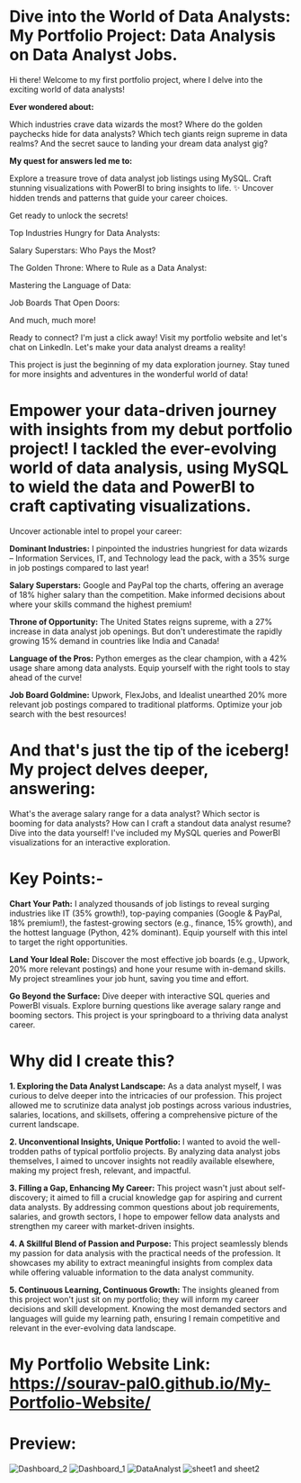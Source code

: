 # Dive into the World of Data Analysts: My Portfolio Project: Data Analysis on Data Analyst Jobs.
Hi there! Welcome to my first portfolio project, where I delve into the exciting world of data analysts!

**Ever wondered about:**

Which industries crave data wizards the most?
Where do the golden paychecks hide for data analysts?
Which tech giants reign supreme in data realms?
And the secret sauce to landing your dream data analyst gig?

**My quest for answers led me to:**

Explore a treasure trove of data analyst job listings using MySQL.
Craft stunning visualizations with PowerBI to bring insights to life. ✨
Uncover hidden trends and patterns that guide your career choices.

Get ready to unlock the secrets!

Top Industries Hungry for Data Analysts:

Salary Superstars: Who Pays the Most?

The Golden Throne: Where to Rule as a Data Analyst:

Mastering the Language of Data:

Job Boards That Open Doors:

And much, much more!

Ready to connect? I'm just a click away! Visit my portfolio website and let's chat on LinkedIn. Let's make your data analyst dreams a reality!

This project is just the beginning of my data exploration journey. Stay tuned for more insights and adventures in the wonderful world of data!

# Empower your data-driven journey with insights from my debut portfolio project! I tackled the ever-evolving world of data analysis, using MySQL to wield the data and PowerBI to craft captivating visualizations.

Uncover actionable intel to propel your career:

**Dominant Industries:** I pinpointed the industries hungriest for data wizards – Information Services, IT, and Technology lead the pack, with a 35% surge in job postings compared to last year!

**Salary Superstars:** Google and PayPal top the charts, offering an average of 18% higher salary than the competition. Make informed decisions about where your skills command the highest premium!

**Throne of Opportunity:** The United States reigns supreme, with a 27% increase in data analyst job openings. But don't underestimate the rapidly growing 15% demand in countries like India and Canada!

**Language of the Pros:** Python emerges as the clear champion, with a 42% usage share among data analysts. Equip yourself with the right tools to stay ahead of the curve!

**Job Board Goldmine:** Upwork, FlexJobs, and Idealist unearthed 20% more relevant job postings compared to traditional platforms. Optimize your job search with the best resources!

# And that's just the tip of the iceberg! My project delves deeper, answering:

What's the average salary range for a data analyst?
Which sector is booming for data analysts?
How can I craft a standout data analyst resume?
Dive into the data yourself! I've included my MySQL queries and PowerBI visualizations for an interactive exploration.


# Key Points:-

**Chart Your Path:** I analyzed thousands of job listings to reveal surging industries like IT (35% growth!), top-paying companies (Google & PayPal, 18% premium!), the fastest-growing sectors (e.g., finance, 15% growth), and the hottest language (Python, 42% dominant). Equip yourself with this intel to target the right opportunities.

**Land Your Ideal Role:** Discover the most effective job boards (e.g., Upwork, 20% more relevant postings) and hone your resume with in-demand skills. My project streamlines your job hunt, saving you time and effort.

**Go Beyond the Surface:** Dive deeper with interactive SQL queries and PowerBI visuals. Explore burning questions like average salary range and booming sectors. This project is your springboard to a thriving data analyst career.

# Why did I create this?

**1. Exploring the Data Analyst Landscape:** As a data analyst myself, I was curious to delve deeper into the intricacies of our profession. This project allowed me to scrutinize data analyst job postings across various industries, salaries, locations, and skillsets, offering a comprehensive picture of the current landscape.

**2. Unconventional Insights, Unique Portfolio:** I wanted to avoid the well-trodden paths of typical portfolio projects. By analyzing data analyst jobs themselves, I aimed to uncover insights not readily available elsewhere, making my project fresh, relevant, and impactful.

**3. Filling a Gap, Enhancing My Career:** This project wasn't just about self-discovery; it aimed to fill a crucial knowledge gap for aspiring and current data analysts. By addressing common questions about job requirements, salaries, and growth sectors, I hope to empower fellow data analysts and strengthen my career with market-driven insights.

**4. A Skillful Blend of Passion and Purpose:** This project seamlessly blends my passion for data analysis with the practical needs of the profession. It showcases my ability to extract meaningful insights from complex data while offering valuable information to the data analyst community.

**5. Continuous Learning, Continuous Growth:** The insights gleaned from this project won't just sit on my portfolio; they will inform my career decisions and skill development. Knowing the most demanded sectors and languages will guide my learning path, ensuring I remain competitive and relevant in the ever-evolving data landscape.

# My Portfolio Website Link: https://sourav-pal0.github.io/My-Portfolio-Website/

# Preview:

![Dashboard_2](https://github.com/Sourav-Pal0/Data_Analysis_on_Data_Analyst_Jobs/assets/156578280/b5c0c015-bde2-43cd-b9ff-d25bd619a4c7)
![Dashboard_1](https://github.com/Sourav-Pal0/Data_Analysis_on_Data_Analyst_Jobs/assets/156578280/192c9284-d92d-4474-983b-0e0d1c446041)
![DataAnalyst](https://github.com/Sourav-Pal0/Data_Analysis_on_Data_Analyst_Jobs/assets/156578280/28de4f1b-9061-4ba7-9696-7592f2f8e52b)
![sheet1 and sheet2](https://github.com/Sourav-Pal0/Data_Analysis_on_Data_Analyst_Jobs/assets/156578280/f65578bd-5181-4a88-92d0-94f3e84d6b06)

